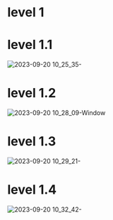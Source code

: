 # level 1
# level 1.1
![2023-09-20 10_25_35-](https://github.com/ThanaloekKaisai/COM-LAB-I-LabSheet-Week-11/assets/144195683/4ce95ee6-8cfc-44d7-872b-6d18b10bd965)
# level 1.2
![2023-09-20 10_28_09-Window](https://github.com/ThanaloekKaisai/COM-LAB-I-LabSheet-Week-11/assets/144195683/3316dab1-665a-4d78-b054-06d5066f34d0)
# level 1.3
![2023-09-20 10_29_21-](https://github.com/ThanaloekKaisai/COM-LAB-I-LabSheet-Week-11/assets/144195683/5cb2303f-b250-4282-99b8-251b15ab22d2)
# level 1.4
![2023-09-20 10_32_42-](https://github.com/ThanaloekKaisai/COM-LAB-I-LabSheet-Week-11/assets/144195683/0664b726-17c1-4930-89a3-3adc3e005a85)
